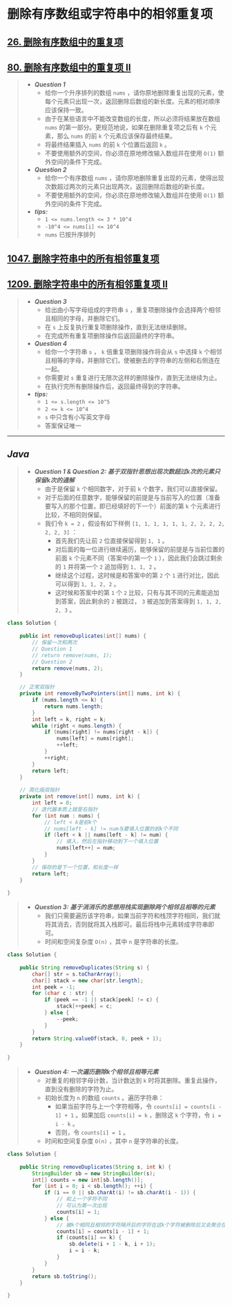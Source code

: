 # 删除有序数组或字符串中的相邻重复项

## [26. 删除有序数组中的重复项](https://leetcode.cn/problems/remove-duplicates-from-sorted-array/)

## [80. 删除有序数组中的重复项 II](https://leetcode.cn/problems/remove-duplicates-from-sorted-array-ii/)

> - ***Question 1***
>   - 给你一个升序排列的数组 `nums` ，请你原地删除重复出现的元素，使每个元素只出现一次，返回删除后数组的新长度。元素的相对顺序应该保持一致。
>   - 由于在某些语言中不能改变数组的长度，所以必须将结果放在数组 `nums` 的第一部分。更规范地说，如果在删除重复项之后有 `k` 个元素，那么 `nums` 的前 `k` 个元素应该保存最终结果。
>   - 将最终结果插入 `nums` 的前 `k` 个位置后返回 `k` 。
>   - 不要使用额外的空间，你必须在原地修改输入数组并在使用 `O(1)` 额外空间的条件下完成。
> - ***Question 2***
>   - 给你一个有序数组 `nums` ，请你原地删除重复出现的元素，使得出现次数超过两次的元素只出现两次，返回删除后数组的新长度。
>   - 不要使用额外的空间，你必须在原地修改输入数组并在使用 `O(1)` 额外空间的条件下完成。
> - ***tips:***
>   - `1 <= nums.length <= 3 * 10^4`
>   - `-10^4 <= nums[i] <= 10^4`
>   - `nums` 已按升序排列

## [1047. 删除字符串中的所有相邻重复项](https://leetcode.cn/problems/remove-all-adjacent-duplicates-in-string/)

## [1209. 删除字符串中的所有相邻重复项 II](https://leetcode.cn/problems/remove-all-adjacent-duplicates-in-string-ii/)

> - ***Question 3***
>   - 给出由小写字母组成的字符串 `s` ，重复项删除操作会选择两个相邻且相同的字母，并删除它们。
>   - 在 `s` 上反复执行重复项删除操作，直到无法继续删除。
>   - 在完成所有重复项删除操作后返回最终的字符串。
> - ***Question 4***
>   - 给你一个字符串 `s` ， `k` 倍重复项删除操作将会从 `s` 中选择 `k` 个相邻且相等的字母，并删除它们，使被删去的字符串的左侧和右侧连在一起。
>   - 你需要对 `s` 重复进行无限次这样的删除操作，直到无法继续为止。
>   - 在执行完所有删除操作后，返回最终得到的字符串。
> - ***tips:***
>   - `1 <= s.length <= 10^5`
>   - `2 <= k <= 10^4`
>   - `s` 中只含有小写英文字母
>   - 答案保证唯一

---

## *Java*

> - ***Question 1 & Question 2: 基于双指针思想出现次数超过k次的元素只保留k次的通解***
>   - 由于是保留 `k` 个相同数字，对于前 `k` 个数字，我们可以直接保留。
>   - 对于后面的任意数字，能够保留的前提是与当前写入的位置（准备要写入的那个位置，即已经填好的下一个）前面的第 `k` 个元素进行比较，不相同则保留。
>   - 我们令 `k = 2` ，假设有如下样例 `[1, 1, 1, 1, 1, 1, 2, 2, 2, 2, 2, 2, 3]` ：
>     - 首先我们先让前 `2` 位直接保留得到 `1, 1` 。
>     - 对后面的每一位进行继续遍历，能够保留的前提是与当前位置的前面 `k` 个元素不同（答案中的第一个 `1` ），因此我们会跳过剩余的 `1` 并将第一个 `2` 追加得到 `1, 1, 2` 。
>     - 继续这个过程，这时候是和答案中的第 `2` 个 `1` 进行对比，因此可以得到 `1, 1, 2, 2` 。
>     - 这时候和答案中的第 `1` 个 `2` 比较，只有与其不同的元素能追加到答案，因此剩余的 `2` 被跳过， `3` 被追加到答案得到 `1, 1, 2, 2, 3` 。

```java
class Solution {
    
    public int removeDuplicates(int[] nums) {
        // 保留一次和两次
        // Question 1
        // return remove(nums, 1);
        // Question 2
        return remove(nums, 2);
    }

    // 正常双指针
    private int removeByTwoPointers(int[] nums, int k) {
        if (nums.length <= k) {
            return nums.length;
        }
        int left = k, right = k;
        while (right < nums.length) {
            if (nums[right] != nums[right - k]) {
                nums[left] = nums[right];
                ++left;
            }
            ++right;
        }
        return left;
    }
    
    // 简化版双指针
    private int remove(int[] nums, int k) {
        int left = 0;
        // 迭代器本质上就是右指针
        for (int num : nums) {
            // left < k是前k个
            // nums[left - k] != num与要填入位置的前k个不同
            if (left < k || nums[left - k] != num) {
                // 填入，然后左指针移动到下一个填入位置
                nums[left++] = num;
            }
        }
        // 保存的是下一个位置，和长度一样
        return left;
    }
    
}
```

> - ***Question 3: 基于消消乐的思想用栈实现删除两个相邻且相等的元素***
>   - 我们只需要遍历该字符串，如果当前字符和栈顶字符相同，我们就将其消去，否则就将其入栈即可。最后将栈中元素转成字符串即可。
>   - 时间和空间复杂度 `O(n)` ，其中 `n` 是字符串的长度。

```java
class Solution {
    
    public String removeDuplicates(String s) {
        char[] str = s.toCharArray();
        char[] stack = new char[str.length];
        int peek = -1;
        for (char c : str) {
            if (peek == -1 || stack[peek] != c) {
                stack[++peek] = c;
            } else {
                --peek;
            }
        }
        return String.valueOf(stack, 0, peek + 1);
    }
    
}
```

> - ***Question 4: 一次遍历删除k个相邻且相等元素***
>   - 对重复的相邻字母计数，当计数达到 `k` 时将其删除。重复此操作，直到没有删除的字符为止。
>   - 初始长度为 `n` 的数组 `counts` 。遍历字符串：
>     - 如果当前字符与上一个字符相等，令 `counts[i] = counts[i - 1] + 1` 。如果加后 `counts[i] = k` ，删除这 `k` 个字符，令 `i = i - k` 。
>     - 否则，令 `counts[i] = 1` 。
>   - 时间和空间复杂度 `O(n)` ，其中 `n` 是字符串的长度。

```java
class Solution {
    
    public String removeDuplicates(String s, int k) {
        StringBuilder sb = new StringBuilder(s);
        int[] counts = new int[sb.length()];
        for (int i = 0; i < sb.length(); ++i) {
            if (i == 0 || sb.charAt(i) != sb.charAt(i - 1)) {
                // 和上一个字符不同
                // 可认为第一次出现
                counts[i] = 1;
            } else {
                // 被k个相同且相邻的字符隔开后的字符在这k个字符被删除后又会聚合在一起，不会因为隔开走上面的if
                counts[i] = counts[i - 1] + 1;
                if (counts[i] == k) {
                    sb.delete(i + 1 - k, i + 1);
                    i = i - k;
                }
            }
        }
        return sb.toString();
    }
    
}
```
